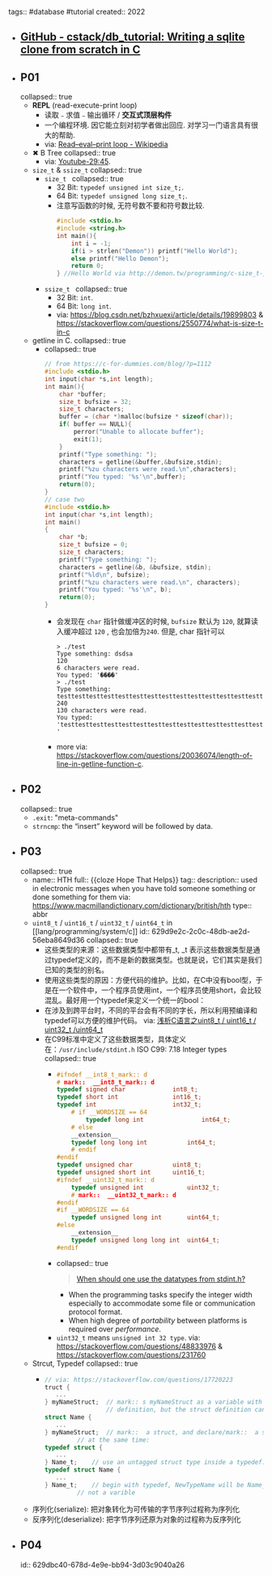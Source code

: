 tags:: #database #tutorial
created:: 2022

- ## [GitHub - cstack/db_tutorial: Writing a sqlite clone from scratch in C](https://github.com/cstack/db_tutorial)
- ## P01
  collapsed:: true
  - **REPL** (read-execute-print loop)
    - 读取﹣求值﹣输出循环 / **交互式顶层构件**
    - 一个编程环境. 因它能立刻对初学者做出回应. 对学习一门语言具有很大的帮助.
    - via: [Read–eval–print loop - Wikipedia](https://en.wikipedia.org/wiki/Read%E2%80%93eval%E2%80%93print_loop)
  - ✖ B Tree
    collapsed:: true
    - via: [Youtube-29:45](https://www.youtube.com/watch?v=aZjYr87r1b8).
  - `size_t` & `ssize_t`
    collapsed:: true
    - `size_t `
      collapsed:: true
      - 32 Bit: `typedef unsigned int size_t;`.
      - 64 Bit: `typedef unsigned long size_t;`.
      - 注意写函数的时候, 无符号数不要和符号数比较.
        ```c
        #include <stdio.h>
        #include <string.h>
        int main(){
            int i = -1;
            if(i > strlen("Demon")) printf("Hello World");
            else printf("Hello Demon");
            return 0;
        } //Hello World via http://demon.tw/programming/c-size_t-pitfall.html
        ```
    - `ssize_t `
      collapsed:: true
      - 32 Bit: `int`.
      - 64 Bit: `long int`.
      - via: https://blog.csdn.net/bzhxuexi/article/details/19899803 & https://stackoverflow.com/questions/2550774/what-is-size-t-in-c
  - getline in C.
    collapsed:: true
    - collapsed:: true
      ```c
      // from https://c-for-dummies.com/blog/?p=1112
      #include <stdio.h>
      int input(char *s,int length);
      int main(){
          char *buffer;
          size_t bufsize = 32;
          size_t characters;
          buffer = (char *)malloc(bufsize * sizeof(char));
          if( buffer == NULL){
              perror("Unable to allocate buffer");
              exit(1);
          }
          printf("Type something: ");
          characters = getline(&buffer,&bufsize,stdin);
          printf("%zu characters were read.\n",characters);
          printf("You typed: '%s'\n",buffer);
          return(0);
      }
      // case two
      #include <stdio.h>
      int input(char *s,int length);
      int main()
      {
          char *b;
          size_t bufsize = 0;
          size_t characters;
          printf("Type something: ");
          characters = getline(&b, &bufsize, stdin);
          printf("%ld\n", bufsize);
          printf("%zu characters were read.\n", characters);
          printf("You typed: '%s'\n", b);
          return(0);
      }
      ```
      - 会发现在 `char` 指针做缓冲区的时候, `bufsize` 默认为 `120`, 就算读入缓冲超过 `120` , 也会加倍为`240`. 但是, char 指针可以
        ```
        > ./test
        Type something: dsdsa
        120
        6 characters were read.
        You typed: '����'
        > ./test
        Type something: testtesttesttesttesttesttesttesttesttesttesttesttesttesttesttesttesttesttesttesttesttesttesttesttesttesttesttesttesttesttesttestt
        240
        130 characters were read.
        You typed: 'testtesttesttesttesttesttesttesttesttesttesttesttesttesttesttesttesttesttesttesttesttesttesttesttesttesttesttesttesttesttesttestt
        '
        ```
      - more via: https://stackoverflow.com/questions/20036074/length-of-line-in-getline-function-c.
- ## P02
  collapsed:: true
  - `.exit`: "meta-commands"
  - `strncmp`: the “insert” keyword will be followed by data.
- ## P03
  collapsed:: true
  - name:: HTH
    full:: {{cloze Hope That Helps}}
    tag:: 
    description:: used in electronic messages when you have told someone something or done something for them via: https://www.macmillandictionary.com/dictionary/british/hth
    type:: abbr
  - `uint8_t` / `uint16_t` / `uint32_t` / `uint64_t` in [[lang/programming/system/c]]
    id:: 629d9e2c-2c0c-48db-ae2d-56eba8649d36
    collapsed:: true
    - 这些类型的来源：这些数据类型中都带有_t, _t 表示这些数据类型是通过typedef定义的，而不是新的数据类型。也就是说，它们其实是我们已知的类型的别名。
    - 使用这些类型的原因：方便代码的维护。比如，在C中没有bool型，于是在一个软件中，一个程序员使用int，一个程序员使用short，会比较混乱。最好用一个typedef来定义一个统一的bool：
    - 在涉及到跨平台时，不同的平台会有不同的字长，所以利用预编译和typedef可以方便的维护代码。 via: [浅析C语言之uint8_t / uint16_t / uint32_t /uint64_t](https://zhuanlan.zhihu.com/p/37422763)
    - 在C99标准中定义了这些数据类型，具体定义在：`/usr/include/stdint.h` ISO C99: 7.18 Integer types
      collapsed:: true
      - ```c
        #ifndef __int8_t_mark:: d
        # mark::  __int8_t_mark:: d
        typedef signed char             int8_t;
        typedef short int               int16_t;
        typedef int                     int32_t;
            # if __WORDSIZE == 64
                typedef long int                int64_t;
            # else
            __extension__
            typedef long long int           int64_t;
            # endif
        #endif
        typedef unsigned char           uint8_t;
        typedef unsigned short int      uint16_t;
        #ifndef __uint32_t_mark:: d
            typedef unsigned int            uint32_t;
            # mark::  __uint32_t_mark:: d
        #endif
        #if __WORDSIZE == 64
            typedef unsigned long int       uint64_t;
        #else
            __extension__
            typedef unsigned long long int  uint64_t;
        #endif
        ```
      - collapsed:: true
        > [When should one use the datatypes from stdint.h?](https://stackoverflow.com/questions/20077313)
        - When the programming tasks specify the integer width especially to accommodate some file or communication protocol format.
        - When high degree of *portability* between platforms is required over *performance*.
      - `uint32_t` means `unsigned int 32 type`. via: https://stackoverflow.com/questions/48833976 & https://stackoverflow.com/questions/231760
  - Strcut, Typedef
    collapsed:: true
    - ```c
      // via: https://stackoverflow.com/questions/17720223
      truct {
         ...
      } myNameStruct;  // mark:: s myNameStruct as a variable with this struct
                       // definition, but the struct definition cannot be re-used.
      struct Name {
         ...
      } myNameStruct;  // mark::  a struct, and declare/mark::  a struct variable
               // at the same time:
      typedef struct {
         ...
      } Name_t;    // use an untagged struct type inside a typedef:
      typedef struct Name {
         ...
      } Name_t;    // begin with typedef, NewTypeName will be Name_t,
               // not a varible
      ```
  - 序列化(serialize): 把对象转化为可传输的字节序列过程称为序列化
  - 反序列化(deserialize): 把字节序列还原为对象的过程称为反序列化
- ## P04
  id:: 629dbc40-678d-4e9e-bb94-3d03c9040a26